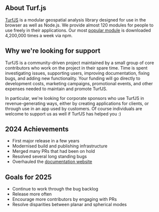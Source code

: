 ## About Turf.js

[TurfJS](http://turfjs.org/) is a modular geospatial analysis library designed for use in the browser as well as Node.js.
We provide almost 120 modules for people to use freely in their applications.
Our most [popular module](https://www.npmjs.com/package/@turf/helpers) is downloaded 4,200,000 times a week via npm.


## Why we're looking for support

TurfJS is a community-driven project maintained by a small group of core contributors who work on the project in their spare time.
Time is spent investigating issues, supporting users, improving documentation, fixing bugs, and adding new functionality.
Your funding will go directly to development costs, marketing campaigns, promotional events, and other expenses needed to maintain and promote TurfJS.

In particular, we're looking for corporate sponsors who use TurfJS in revenue-generating ways, either by creating applications for clients, or through use in an app used by customers.
Of course individuals are welcome to support us as well if TurfJS has helped you :) 

## 2024 Achievements

  - First major release in a few years
  - Modernised build and publishing infrastructure
  - Merged many PRs that had been on hold
  - Resolved several long standing bugs
  - Overhauled the [documentation website](https://turfjs.org)

## Goals for 2025

  - Continue to work through the bug backlog
  - Release more often
  - Encourage more contributors by engaging with PRs
  - Resolve disparities between planar and spherical modes
